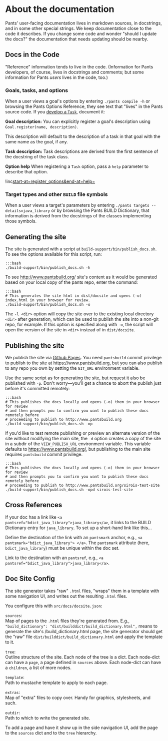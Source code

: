 About the documentation
=======================

Pants' user-facing documentation lives in markdown sources, in docstrings, and in some other
special strings. We keep documentation close to the code it describes. If you change some code
and wonder "should I update the docs?" the documentation that needs updating should be nearby.

Docs in the Code
----------------

"Reference" information tends to live in the code. (Information for Pants developers, of course,
lives in docstrings and comments; but some information for Pants *users* lives in the code, too.)

### Goals, tasks, and options

When a user views a goal's options by entering `./pants compile -h` or browsing the
<a pantsref="oref_goal_compile">Pants Options Reference</a>, they see text that "lives" in the
Pants source code. If you [develop a `Task`](dev_tasks.html), document it:

**Goal description:** You can explicitly register a goal's description
using `Goal.register(name, description)`.

This description will default to the description of a task in that goal with the same name
as the goal, if any.

**Task description:** Task descriptions are derived from the first sentence of the docstring
of the task class.

**Option help** When registering a `Task` option, pass a `help` parameter to describe that option.

!inc[start-at=register_options&end-at=help=](../python/pants/core_tasks/list_goals.py)

### Target types and other `BUILD` file symbols

When a user views a target's parameters by entering `./pants targets --details=java_library` or
by browsing the <a pantsref="bdict_java_library">Pants BUILD Dictionary</a>, that information
is derived from the docstrings of the classes implementing those symbols.


Generating the site
-------------------

The site is generated with a script at `build-support/bin/publish_docs.sh`. To
see the options available for this script, run:

    :::bash
    ./build-support/bin/publish_docs.sh -h

To see http://www.pantsbuild.org/ site's content as it would be generated based on your local
copy of the pants repo, enter the command:

    :::bash
    # This generates the site html in dist/docsite and opens (-o) index.html in your browser for review.
    ./build-support/bin/publish_docs.sh -o

The `-l <dir>` option will copy the site over to the existing local directory
`<dir>` after generation, which can be used to publish the site into a non-git
repo, for example. If this option is specified along with `-o`, the script will
open the version of the site in `<dir>` instead of in `dist/docsite`.

Publishing the site
-------------------

We publish the site via [Github Pages](https://pages.github.com/). You need
`pantsbuild` commit privilege to publish to the site at
https://www.pantsbuild.org, but you can also publish to any repo you own by
setting the `GIT_URL` environment variable.

Use the same script as for generating the site, but request it also be published
with `-p`. Don't worry—you'll get a chance to abort the publish just before it's
committed remotely:

    :::bash
    # This publishes the docs locally and opens (-o) them in your browser for review
    # and then prompts you to confirm you want to publish these docs remotely before
    # proceeding to publish to http://www.pantsbuild.org
    ./build-support/bin/publish_docs.sh -op

If you'd like to test remote publishing or preview an alternate version of the
site without modifying the main site, the `-d` option creates a copy of the site
in a subdir of the `VIEW_PUBLISH_URL` environment variable. This variable defaults to
<https://www.pantsbuild.org/>, but publishing to the main site requires
`pantsbuild` commit privilege.

    :::bash
    # This publishes the docs locally and opens (-o) them in your browser for review
    # and then prompts you to confirm you want to publish these docs remotely before
    # proceeding to publish to http://www.pantsbuild.org/sirois-test-site
    ./build-support/bin/publish_docs.sh -opd sirois-test-site

Cross References
----------------

If your doc has a
link like `<a pantsref="bdict_java_library">java_library</a>`, it links to
the BUILD Dictionary entry for `java_library`. To set up a short-hand
link like this...

Define the destination of the link with an `pantsmark` anchor, e.g.,
`<a pantsmark="bdict_java_library"> </a>`. The `pantsmark` attribute (here,
`bdict_java_library`) must be unique within the doc set.

Link to the destination with an `pantsref`, e.g.,
`<a pantsref="bdict_java_library">java_library</a>`.

Doc Site Config
---------------

The site generator
takes "raw" `.html` files, "wraps" them in a template with some
navigation UI, and writes out the resulting `.html` files.

You configure this with `src/docs/docsite.json`:

`sources`:<br>
Map of pages to the `.html` files they're generated from. E.g.,
`"build_dictionary": "dist/builddict/build_dictionary.html",` means to
generate the site's /build\_dictionary.html page, the site generator
should get the "raw" file `dist/builddict/build_dictionary.html` and
apply the template to it.

`tree`:<br>
Outline structure of the site. Each node of the tree is a dict. Each
node-dict can have a `page`, a page defined in `sources` above. Each
node-dict can have a `children`, a list of more nodes.

`template`:<br>
Path to mustache template to apply to each page.

`extras`:<br>
Map of "extra" files to copy over. Handy for graphics, stylesheets, and
such.

`outdir`:<br>
Path to which to write the generated site.

To add a page and have it show up in the side navigation UI, add the
page to the `sources` dict and to the `tree` hierarchy.
